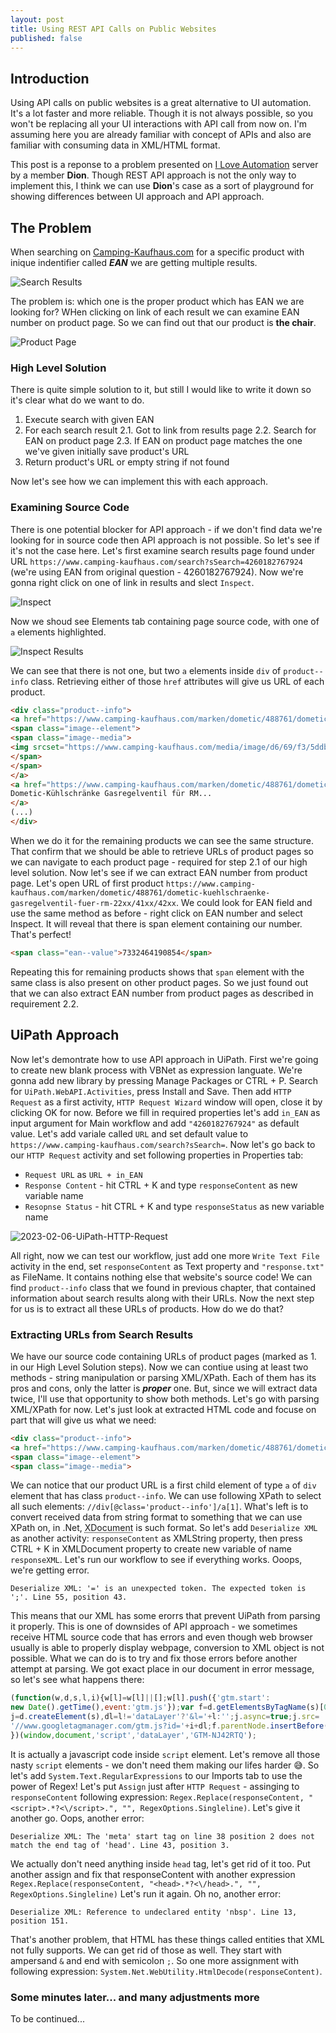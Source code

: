 ```yaml
---
layout: post
title: Using REST API Calls on Public Websites
published: false
---
```


## Introduction
Using API calls on public websites is a great alternative to UI automation. It's a lot faster and more reliable. Though it is not always possible, so you won't be replacing all your UI interactions with API call from now on. I'm assuming here you are already familiar with concept of APIs and also are familiar with consuming data in XML/HTML format.

This post is a reponse to a problem presented on [I Love Automation](https://discord.gg/iloveautomation) server by a member **Dion**. Though REST API approach is not the only way to implement this, I think we can use **Dion**'s case as a sort of playground for showing differences between UI approach and API approach.

## The Problem
When searching on [Camping-Kaufhaus.com](https://www.camping-kaufhaus.com) for a specific product with inique indentifier called ***EAN*** we are getting multiple results.

![Search Results]({{site.baseurl}}/assets/img/2023-02-06-search-results.png)

The problem is: which one is the proper product which has EAN we are looking for? WHen clicking on link of each result we can examine EAN number on product page. So we can find out that our product is **the chair**.

![Product Page]({{site.baseurl}}/assets/img/2023-02-06-product-page.png)

### High Level Solution
There is quite simple solution to it, but still I would like to write it down so it's clear what do we want to do.

1. Execute search with given EAN
2. For each search result
2.1. Got to link from results page
2.2. Search for EAN on product page
2.3. If EAN on product page matches the one we've given initially save product's URL
3. Return product's URL or empty string if not found

Now let's see how we can implement this with each approach.

### Examining Source Code
There is one potential blocker for API approach - if we don't find data we're looking for in source code then API approach is not possible. So let's see if it's not the case here. Let's first examine search results page found under URL `https://www.camping-kaufhaus.com/search?sSearch=4260182767924` (we're using EAN from original question - 4260182767924). Now we're gonna right click on one of link in results and slect `Inspect`.

![Inspect]({{site.baseurl}}/assets/img/2023-02-06-Inspect.png)

Now we shoud see Elements tab containing page source code, with one of `a` elements highlighted.

![Inspect Results]({{site.baseurl}}/assets/img/2023-02-06-Inspect-Results.png)

We can see that there is not one, but two `a` elements inside `div` of `product--info` class. Retrieving either of those `href` attributes will give us URL of each product.

```html
<div class="product--info">
<a href="https://www.camping-kaufhaus.com/marken/dometic/488761/dometic-kuehlschraenke-gasregelventil-fuer-rm-22xx/41xx/42xx" title="Dometic-Kühlschränke Gasregelventil für RM 22XX/41XX/42XX" class="product--image">
<span class="image--element">
<span class="image--media">
<img srcset="https://www.camping-kaufhaus.com/media/image/d6/69/f3/5ddb692f973051158f2a6bc68fb21c9f9902adf5_DO11220_00_H_21_FRE_thumbnail_2000px_72ppi_200x200.jpg, https://www.camping-kaufhaus.com/media/image/92/79/b2/5ddb692f973051158f2a6bc68fb21c9f9902adf5_DO11220_00_H_21_FRE_thumbnail_2000px_72ppi_200x200@2x.jpg 2x" alt="Dometic-Kühlschränke Gasregelventil für RM 22XX/41XX/42XX" title="Dometic-Kühlschränke Gasregelventil für RM 22XX/41XX/42XX">
</span>
</span>
</a>
<a href="https://www.camping-kaufhaus.com/marken/dometic/488761/dometic-kuehlschraenke-gasregelventil-fuer-rm-22xx/41xx/42xx" class="product--title" title="Dometic-Kühlschränke Gasregelventil für RM 22XX/41XX/42XX">
Dometic-Kühlschränke Gasregelventil für RM...
</a>
(...)
</div>
```

When we do it for the remaining products we can see the same structure. That confirm that we should be able to retrieve URLs of product pages so we can navigate to each product page - required for step 2.1 of our high level solution. Now let's see if we can extract EAN number from product page. Let's open URL of first product `https://www.camping-kaufhaus.com/marken/dometic/488761/dometic-kuehlschraenke-gasregelventil-fuer-rm-22xx/41xx/42xx`. We could look for EAN field and use the same method as before - right click on EAN number and select Inspect. It will reveal that there is span element containing our number. That's perfect!

```html
<span class="ean--value">7332464190854</span>
```

Repeating this for remaining products shows that `span` element with the same class is also present on other product pages. So we just found out that we can also extract EAN number from product pages as described in requirement 2.2.


## UiPath Approach
Now let's demontrate how to use API approach in UiPath. First we're going to create new blank process with VBNet as expression languate. We're gonna add new library by pressing Manage Packages or CTRL + P. Search for `UiPath.WebAPI.Activities`, press Install and Save. Then add `HTTP Request` as a first activity, `HTTP Request Wizard` window will open, close it by clicking OK for now. Before we fill in required properties let's add `in_EAN` as input argument for Main workflow and add `"4260182767924"` as default value. Let's add variale called `URL` and set default value to `https://www.camping-kaufhaus.com/search?sSearch=`. Now let's go back to our `HTTP Request` activity and set following properties in Properties tab:
- `Request URL` as `URL + in_EAN`
- `Response Content` - hit CTRL + K and type `responseContent` as new variable name
- `Resopnse Status` - hit CTRL + K and type `responseStatus` as new variable name

![2023-02-06-UiPath-HTTP-Request]({{site.baseurl}}/assets/img/2023-02-06-UiPath-HTTP-Request.png)

All right, now we can test our workflow, just add one more `Write Text File` activity in the end, set `responseContent` as Text property and `"response.txt"` as FileName. It contains nothing else that website's source code! We can find `product--info` class that we found in previous chapter, that contained information about search results along with their URLs. Now the next step for us is to extract all these URLs of products. How do we do that?

### Extracting URLs from Search Results
We have our source code containing URLs of product pages (marked as 1. in our High Level Solution steps). Now we can contiue using at least two methods - string manipulation or parsing XML/XPath. Each of them has its pros and cons, only the latter is ***proper*** one. But, since we will extract data twice, I'll use that opportunity to show both methods. Let's go with parsing XML/XPath for now. Let's just look at extracted HTML code and focuse on part that will give us what we need:

```html
<div class="product--info">
<a href="https://www.camping-kaufhaus.com/marken/dometic/488761/dometic-kuehlschraenke-gasregelventil-fuer-rm-22xx/41xx/42xx" title="Dometic-Kühlschränke Gasregelventil für RM 22XX/41XX/42XX" class="product--image">
<span class="image--element">
<span class="image--media">
```

We can notice that our product URL is a first child element of type `a` of `div` element that has class `product--info`. We can use following XPath to select all such elements: `//div[@class='product--info']/a[1]`. What's left is to convert received data from string format to something that we can use XPath on, in .Net, <abbr title="System.XML.Linq.XDOcument">XDocument</abbr> is such format. So let's add `Deserialize XML` as another activity: `responseContent` as XMLString property, then press CTRL + K in XMLDocument property to create new variable of name `responseXML`. Let's run our workflow to see if everything works. Ooops, we're getting error.

```
Deserialize XML: '=' is an unexpected token. The expected token is ';'. Line 55, position 43.
```

This means that our XML has some erorrs that prevent UiPath from parsing it properly. This is one of downsides of API approach - we sometimes receive HTML source code that has errors and even though web browser usually is able to properly display webpage, conversion to XML object is not possible. What we can do is to try and fix those errors before another attempt at parsing. We got exact place in our document in error message, so let's see what happens there:

```javascript
(function(w,d,s,l,i){w[l]=w[l]||[];w[l].push({'gtm.start':
new Date().getTime(),event:'gtm.js'});var f=d.getElementsByTagName(s)[0],
j=d.createElement(s),dl=l!='dataLayer'?'&l='+l:'';j.async=true;j.src=
'//www.googletagmanager.com/gtm.js?id='+i+dl;f.parentNode.insertBefore(j,f);
})(window,document,'script','dataLayer','GTM-NJ42RTQ');
```

It is actually a javascript code inside `script` element. Let's remove all those nasty `script` elements - we don't need them making our lifes harder 😅. So let's add `System.Text.RegularExpressions` to our Imports tab to use the power of Regex! Let's put `Assign` just after `HTTP Request` - assinging to `responseContent` following expression: `Regex.Replace(responseContent, "<script>.*?<\/script>.", "", RegexOptions.Singleline)`. Let's give it another go. Oops, another error:

```
Deserialize XML: The 'meta' start tag on line 38 position 2 does not match the end tag of 'head'. Line 43, position 3.
```

We actually don't need anything inside `head` tag, let's get rid of it too. Put another assign and fix that responseContent with another expression  `Regex.Replace(responseContent, "<head>.*?<\/head>.", "", RegexOptions.Singleline)` Let's run it again. Oh no, another error:

```
Deserialize XML: Reference to undeclared entity 'nbsp'. Line 13, position 151.
```

That's another problem, that HTML has these things called entities that XML not fully supports. We can get rid of those as well. They start with ampersand `&` and end with semicolon `;`. So one more assignment with following expression: `System.Net.WebUtility.HtmlDecode(responseContent)`.

### Some minutes later... and many adjustments more

To be continued...

